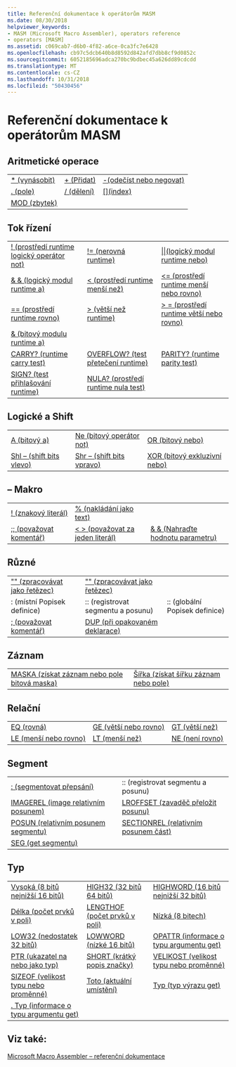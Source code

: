 ```yaml
---
title: Referenční dokumentace k operátorům MASM
ms.date: 08/30/2018
helpviewer_keywords:
- MASM (Microsoft Macro Assembler), operators reference
- operators [MASM]
ms.assetid: c069cab7-d6b0-4f82-a6ce-0ca3fc7e6428
ms.openlocfilehash: cb97c5dcb640b8d8592d842afd7dbb8cf9d0852c
ms.sourcegitcommit: 6052185696adca270bc9bdbec45a626dd89cdcdd
ms.translationtype: MT
ms.contentlocale: cs-CZ
ms.lasthandoff: 10/31/2018
ms.locfileid: "50430456"
---
```

# <a name="masm-operators-reference"></a>Referenční dokumentace k operátorům MASM

## <a name="arithmetic"></a>Aritmetické operace

||||
|-|-|-|
|[* (vynásobit)](operator-multiply.md)|[+ (Přidat)](operator-add.md)|[-(odečíst nebo negovat)](operator-subtract-2.md)|
|[. (pole)](operator-dot.md)|[/ (dělení)](operator-subtract-1.md)|[&#91;&#93;(index)](operator-brackets.md)|
|[MOD (zbytek)](operator-mod.md)|||

## <a name="control-flow"></a>Tok řízení

||||
|-|-|-|
|[\! (prostředí runtime logický operátor not)](operator-logical-not-masm-run-time.md)|[\!= (nerovná runtime)](operator-not-equal-masm.md)|[&#124;&#124;(logický modul runtime nebo)](operator-logical-or.md)|
|[& & (logický modul runtime a)](operator-logical-and-masm-run-time.md)|[< (prostředí runtime menší než)](operator-less-than-masm-run-time.md)|[\<= (prostředí runtime menší nebo rovno)](operator-less-or-equal-masm-run-time.md)|
|[== (prostředí runtime rovno)](operator-equal-masm-run-time.md)|[> (větší než runtime)](operator-greater-than-masm-run-time.md)|[> = (prostředí runtime větší nebo rovno)](operator-greater-or-equal-masm-run-time.md)|
|[& (bitový modulu runtime a)](operator-bitwise-and.md)|||
|[CARRY? (runtime carry test)](operator-carry-q.md)|[OVERFLOW? (test přetečení runtime)](operator-overflow-q.md)|[PARITY? (runtime parity test)](operator-parity-q.md)|
|[SIGN? (test přihlašování runtime)](operator-sign-q.md)|[NULA? (prostředí runtime nula test)](operator-zero-q.md)||

## <a name="logical-and-shift"></a>Logické a Shift

||||
|-|-|-|
|[A (bitový a)](operator-and.md)|[Ne (bitový operátor not)](operator-not.md)|[OR (bitový nebo)](operator-or.md)|
|[Shl – (shift bits vlevo)](operator-shl.md)|[Shr – (shift bits vpravo)](operator-shr.md)|[XOR (bitový exkluzivní nebo)](operator-xor.md)|

## <a name="macro"></a>– Makro

||||
|-|-|-|
|[\! (znakový literál)](operator-logical-not-masm.md)|[% (nakládání jako text)](operator-percent.md)||
|[;; (považovat komentář)](operator-semicolons.md)|[&lt; &gt; (považovat za jeden literál)](operator-literal.md)|[& & (Nahraďte hodnotu parametru)](operator-logical-and-masm.md)|

## <a name="miscellaneous"></a>Různé

||||
|-|-|-|
|["" (zpracovávat jako řetězec)](operator-single-quote.md)|["" (zpracovávat jako řetězec)](operator-double-quote.md)||
|: (místní Popisek definice)|:: (registrovat segmentu a posunu)|:: (globální Popisek definice)|
|[; (považovat komentář)](operator-semicolon.md)|[DUP (při opakovaném deklarace)](operator-dup.md)||

## <a name="record"></a>Záznam

|||
|-|-|
|[MASKA (získat záznam nebo pole bitová maska)](operator-mask.md)|[Šířka (získat šířku záznam nebo pole)](operator-width.md)|

## <a name="relational"></a>Relační

||||
|-|-|-|
|[EQ (rovná)](operator-eq.md)|[GE (větší nebo rovno)](operator-ge.md)|[GT (větší než)](operator-gt.md)|
|[LE (menší nebo rovno)](operator-le.md)|[LT (menší než)](operator-lt.md)|[NE (není rovno)](operator-ne.md)|

## <a name="segment"></a>Segment

|||
|-|-|
|[: (segmentovat přepsání)](operator-colon.md)|:: (registrovat segmentu a posunu)|
|[IMAGEREL (image relativním posunem)](operator-imagerel.md)|[LROFFSET (zavaděč přeložit posunu)](operator-lroffset.md)|
|[POSUN (relativním posunem segmentu)](operator-offset.md)|[SECTIONREL (relativním posunem část)](operator-sectionrel.md)|
|[SEG (get segmentu)](operator-seg.md)||

## <a name="type"></a>Typ

||||
|-|-|-|
|[Vysoká (8 bitů nejnižší 16 bitů)](operator-high.md)|[HIGH32 (32 bitů 64 bitů)](operator-high32.md)|[HIGHWORD (16 bitů nejnižší 32 bitů)](operator-highword.md)|
|[Délka (počet prvků v poli)](operator-length.md)|[LENGTHOF (počet prvků v poli)](operator-lengthof.md)|[Nízká (8 bitech)](operator-low.md)|
|[LOW32 (nedostatek 32 bitů)](operator-low32.md)|[LOWWORD (nízké 16 bitů)](operator-lowword.md)|[OPATTR (informace o typu argumentu get)](operator-opattr.md)|
|[PTR (ukazatel na nebo jako typ)](operator-ptr.md)|[SHORT (krátký popis značky)](operator-short.md)|[VELIKOST (velikost typu nebo proměnné)](operator-size.md)|
|[SIZEOF (velikost typu nebo proměnné)](operator-sizeof.md)|[Toto (aktuální umístění)](operator-this.md)|[Typ (typ výrazu get)](operator-type.md)|
|[. Typ (informace o typu argumentu get)](operator-dot-type.md)|||

## <a name="see-also"></a>Viz také:

[Microsoft Macro Assembler – referenční dokumentace](microsoft-macro-assembler-reference.md)<br/>
